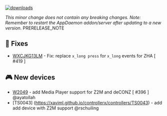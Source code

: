 [![downloads](https://img.shields.io/github/downloads/xaviml/controllerx/VERSION_TAG/total?style=for-the-badge)](http://github.com/xaviml/controllerx/releases/VERSION_TAG)

<!--:warning: This major/minor change contains a breaking change.-->

_This minor change does not contain any breaking changes._
_Note: Remember to restart the AppDaemon addon/server after updating to a new version._
PRERELEASE_NOTE

<!--
## :pencil2: Features
-->

## :hammer: Fixes

- [WXCJKG13LM](https://xaviml.github.io/controllerx/controllers/WXCJKG13LM) - Fix: replace `x_long press` for `x_long` events for ZHA [ #419 ]

<!--
## :clock2: Performance
-->

<!--
## :scroll: Docs
-->

<!--
## :wrench: Refactor
-->

## :video_game: New devices

- [W2049](https://xaviml.github.io/controllerx/controllers/W2049) - add Media Player support for Z2M and deCONZ [ #396 ] @ayatollah
- [TS0043] (https://xaviml.github.io/controllerx/controllers/TS0043) - add add device with Z2M support @rschuiling
